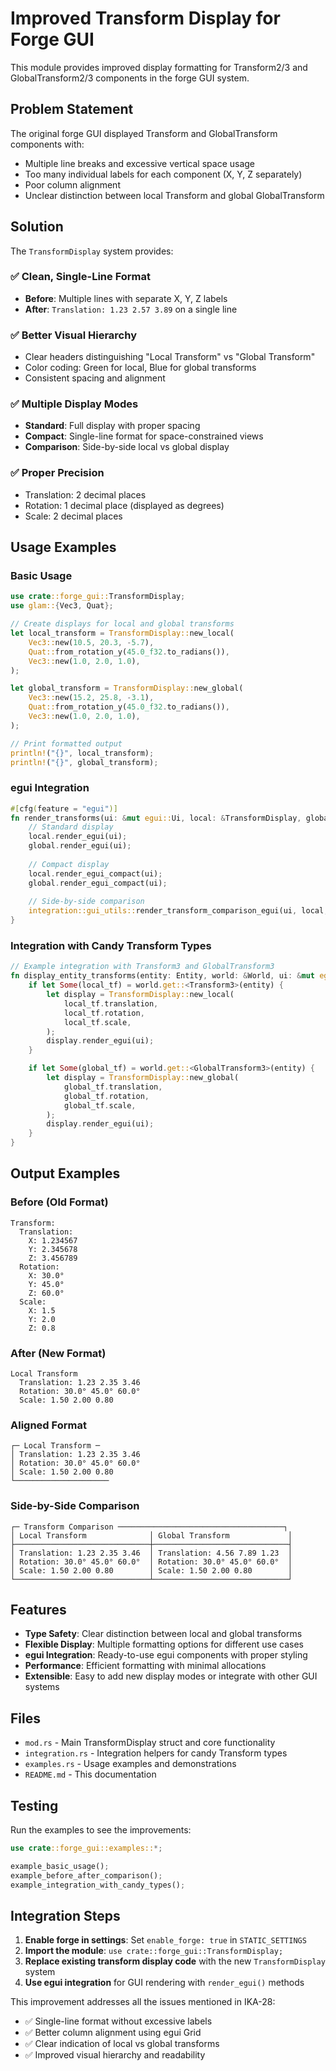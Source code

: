 # Improved Transform Display for Forge GUI

This module provides improved display formatting for Transform2/3 and GlobalTransform2/3 components in the forge GUI system.

## Problem Statement

The original forge GUI displayed Transform and GlobalTransform components with:
- Multiple line breaks and excessive vertical space usage
- Too many individual labels for each component (X, Y, Z separately)
- Poor column alignment
- Unclear distinction between local Transform and global GlobalTransform

## Solution

The `TransformDisplay` system provides:

### ✅ Clean, Single-Line Format
- **Before**: Multiple lines with separate X, Y, Z labels
- **After**: `Translation: 1.23 2.57 3.89` on a single line

### ✅ Better Visual Hierarchy
- Clear headers distinguishing "Local Transform" vs "Global Transform"
- Color coding: Green for local, Blue for global transforms
- Consistent spacing and alignment

### ✅ Multiple Display Modes
- **Standard**: Full display with proper spacing
- **Compact**: Single-line format for space-constrained views
- **Comparison**: Side-by-side local vs global display

### ✅ Proper Precision
- Translation: 2 decimal places
- Rotation: 1 decimal place (displayed as degrees)
- Scale: 2 decimal places

## Usage Examples

### Basic Usage

```rust
use crate::forge_gui::TransformDisplay;
use glam::{Vec3, Quat};

// Create displays for local and global transforms
let local_transform = TransformDisplay::new_local(
    Vec3::new(10.5, 20.3, -5.7),
    Quat::from_rotation_y(45.0_f32.to_radians()),
    Vec3::new(1.0, 2.0, 1.0),
);

let global_transform = TransformDisplay::new_global(
    Vec3::new(15.2, 25.8, -3.1),
    Quat::from_rotation_y(45.0_f32.to_radians()),
    Vec3::new(1.0, 2.0, 1.0),
);

// Print formatted output
println!("{}", local_transform);
println!("{}", global_transform);
```

### egui Integration

```rust
#[cfg(feature = "egui")]
fn render_transforms(ui: &mut egui::Ui, local: &TransformDisplay, global: &TransformDisplay) {
    // Standard display
    local.render_egui(ui);
    global.render_egui(ui);
    
    // Compact display
    local.render_egui_compact(ui);
    global.render_egui_compact(ui);
    
    // Side-by-side comparison
    integration::gui_utils::render_transform_comparison_egui(ui, local, global);
}
```

### Integration with Candy Transform Types

```rust
// Example integration with Transform3 and GlobalTransform3
fn display_entity_transforms(entity: Entity, world: &World, ui: &mut egui::Ui) {
    if let Some(local_tf) = world.get::<Transform3>(entity) {
        let display = TransformDisplay::new_local(
            local_tf.translation,
            local_tf.rotation,
            local_tf.scale,
        );
        display.render_egui(ui);
    }

    if let Some(global_tf) = world.get::<GlobalTransform3>(entity) {
        let display = TransformDisplay::new_global(
            global_tf.translation,
            global_tf.rotation,
            global_tf.scale,
        );
        display.render_egui(ui);
    }
}
```

## Output Examples

### Before (Old Format)
```
Transform:
  Translation:
    X: 1.234567
    Y: 2.345678
    Z: 3.456789
  Rotation:
    X: 30.0°
    Y: 45.0°
    Z: 60.0°
  Scale:
    X: 1.5
    Y: 2.0
    Z: 0.8
```

### After (New Format)
```
Local Transform
  Translation: 1.23 2.35 3.46
  Rotation: 30.0° 45.0° 60.0°
  Scale: 1.50 2.00 0.80
```

### Aligned Format
```
┌─ Local Transform ─
│ Translation: 1.23 2.35 3.46
│ Rotation: 30.0° 45.0° 60.0°
│ Scale: 1.50 2.00 0.80
└─────────────────────
```

### Side-by-Side Comparison
```
┌─ Transform Comparison ─────────────────────────────────────┐
│ Local Transform              │ Global Transform             │
├──────────────────────────────┼──────────────────────────────┤
│ Translation: 1.23 2.35 3.46  │ Translation: 4.56 7.89 1.23  │
│ Rotation: 30.0° 45.0° 60.0°  │ Rotation: 30.0° 45.0° 60.0°  │
│ Scale: 1.50 2.00 0.80        │ Scale: 1.50 2.00 0.80        │
└──────────────────────────────┴──────────────────────────────┘
```

## Features

- **Type Safety**: Clear distinction between local and global transforms
- **Flexible Display**: Multiple formatting options for different use cases
- **egui Integration**: Ready-to-use egui components with proper styling
- **Performance**: Efficient formatting with minimal allocations
- **Extensible**: Easy to add new display modes or integrate with other GUI systems

## Files

- `mod.rs` - Main TransformDisplay struct and core functionality
- `integration.rs` - Integration helpers for candy Transform types
- `examples.rs` - Usage examples and demonstrations
- `README.md` - This documentation

## Testing

Run the examples to see the improvements:

```rust
use crate::forge_gui::examples::*;

example_basic_usage();
example_before_after_comparison();
example_integration_with_candy_types();
```

## Integration Steps

1. **Enable forge in settings**: Set `enable_forge: true` in `STATIC_SETTINGS`
2. **Import the module**: `use crate::forge_gui::TransformDisplay;`
3. **Replace existing transform display code** with the new `TransformDisplay` system
4. **Use egui integration** for GUI rendering with `render_egui()` methods

This improvement addresses all the issues mentioned in IKA-28:
- ✅ Single-line format without excessive labels
- ✅ Better column alignment using egui Grid
- ✅ Clear indication of local vs global transforms
- ✅ Improved visual hierarchy and readability
